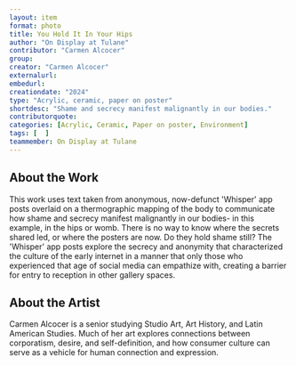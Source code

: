 ```yaml
---
layout: item
format: photo
title: You Hold It In Your Hips
author: "On Display at Tulane"
contributor: "Carmen Alcocer"
group: 
creator: "Carmen Alcocer"
externalurl: 
embedurl: 
creationdate: "2024"
type: "Acrylic, ceramic, paper on poster"
shortdesc: "Shame and secrecy manifest malignantly in our bodies."
contributorquote: 
categories: [Acrylic, Ceramic, Paper on poster, Environment]
tags: [  ]
teammember: On Display at Tulane
---
```


## About the Work

This work uses text taken from anonymous, now-defunct 'Whisper' app posts overlaid on a thermographic mapping of the body to communicate how shame and secrecy manifest malignantly in our bodies- in this example, in the hips or womb. There is no way to know where the secrets shared led, or where the posters are now. Do they hold shame still? The 'Whisper' app posts explore the secrecy and anonymity that characterized the culture of the early internet in a manner that only those who experienced that age of social media can empathize with, creating a barrier for entry to reception in other gallery spaces.

## About the Artist

Carmen Alcocer is a senior studying Studio Art, Art History, and Latin American Studies. Much of her art explores connections between corporatism, desire, and self-definition, and how consumer culture can serve as a vehicle for human connection and expression.
